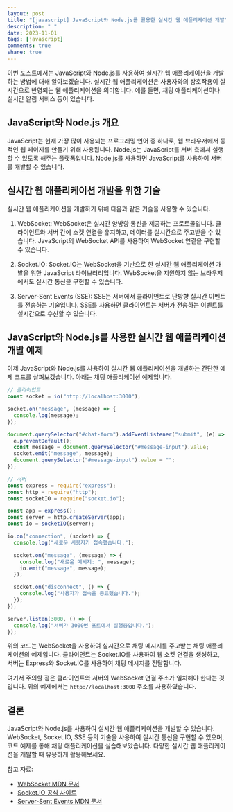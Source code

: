 ```yaml
---
layout: post
title: "[javascript] JavaScript와 Node.js를 활용한 실시간 웹 애플리케이션 개발"
description: " "
date: 2023-11-01
tags: [javascript]
comments: true
share: true
---
```


이번 포스트에서는 JavaScript와 Node.js를 사용하여 실시간 웹 애플리케이션을 개발하는 방법에 대해 알아보겠습니다. 실시간 웹 애플리케이션은 사용자와의 상호작용이 실시간으로 반영되는 웹 애플리케이션을 의미합니다. 예를 들면, 채팅 애플리케이션이나 실시간 알림 서비스 등이 있습니다. 

## JavaScript와 Node.js 개요

JavaScript는 현재 가장 많이 사용되는 프로그래밍 언어 중 하나로, 웹 브라우저에서 동적인 웹 페이지를 만들기 위해 사용됩니다. Node.js는 JavaScript를 서버 측에서 실행할 수 있도록 해주는 플랫폼입니다. Node.js를 사용하면 JavaScript를 사용하여 서버를 개발할 수 있습니다.

## 실시간 웹 애플리케이션 개발을 위한 기술

실시간 웹 애플리케이션을 개발하기 위해 다음과 같은 기술을 사용할 수 있습니다.

1. WebSocket: WebSocket은 실시간 양방향 통신을 제공하는 프로토콜입니다. 클라이언트와 서버 간에 소켓 연결을 유지하고, 데이터를 실시간으로 주고받을 수 있습니다. JavaScript의 WebSocket API를 사용하여 WebSocket 연결을 구현할 수 있습니다.

2. Socket.IO: Socket.IO는 WebSocket을 기반으로 한 실시간 웹 애플리케이션 개발을 위한 JavaScript 라이브러리입니다. WebSocket을 지원하지 않는 브라우저에서도 실시간 통신을 구현할 수 있습니다.

3. Server-Sent Events (SSE): SSE는 서버에서 클라이언트로 단방향 실시간 이벤트를 전송하는 기술입니다. SSE를 사용하면 클라이언트는 서버가 전송하는 이벤트를 실시간으로 수신할 수 있습니다.

## JavaScript와 Node.js를 사용한 실시간 웹 애플리케이션 개발 예제

이제 JavaScript와 Node.js를 사용하여 실시간 웹 애플리케이션을 개발하는 간단한 예제 코드를 살펴보겠습니다. 아래는 채팅 애플리케이션 예제입니다.

```javascript
// 클라이언트
const socket = io("http://localhost:3000");

socket.on("message", (message) => {
  console.log(message);
});

document.querySelector("#chat-form").addEventListener("submit", (e) => {
  e.preventDefault();
  const message = document.querySelector("#message-input").value;
  socket.emit("message", message);
  document.querySelector("#message-input").value = "";
});

// 서버
const express = require("express");
const http = require("http");
const socketIO = require("socket.io");

const app = express();
const server = http.createServer(app);
const io = socketIO(server);

io.on("connection", (socket) => {
  console.log("새로운 사용자가 접속했습니다.");

  socket.on("message", (message) => {
    console.log("새로운 메시지: ", message);
    io.emit("message", message);
  });

  socket.on("disconnect", () => {
    console.log("사용자가 접속을 종료했습니다.");
  });
});

server.listen(3000, () => {
  console.log("서버가 3000번 포트에서 실행중입니다.");
});
```

위의 코드는 WebSocket을 사용하여 실시간으로 채팅 메시지를 주고받는 채팅 애플리케이션의 예제입니다. 클라이언트는 Socket.IO를 사용하여 웹 소켓 연결을 생성하고, 서버는 Express와 Socket.IO를 사용하여 채팅 메시지를 전달합니다.

여기서 주의할 점은 클라이언트와 서버의 WebSocket 연결 주소가 일치해야 한다는 것입니다. 위의 예제에서는 `http://localhost:3000` 주소를 사용하였습니다.

## 결론

JavaScript와 Node.js를 사용하여 실시간 웹 애플리케이션을 개발할 수 있습니다. WebSocket, Socket.IO, SSE 등의 기술을 사용하여 실시간 통신을 구현할 수 있으며, 코드 예제를 통해 채팅 애플리케이션을 실습해보았습니다. 다양한 실시간 웹 애플리케이션을 개발할 때 유용하게 활용해보세요.

참고 자료:
- [WebSocket MDN 문서](https://developer.mozilla.org/ko/docs/Web/API/WebSocket)
- [Socket.IO 공식 사이트](https://socket.io/)
- [Server-Sent Events MDN 문서](https://developer.mozilla.org/ko/docs/Web/API/Server-sent_events)